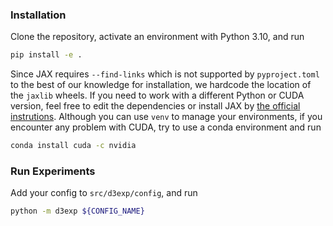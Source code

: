 ### Installation
Clone the repository, activate an environment with Python 3.10, and run 
```bash
pip install -e .
```
Since JAX requires `--find-links` which is not supported by `pyproject.toml` to the best of our knowledge for installation, we hardcode the location of the `jaxlib` wheels. If you need to work with a different Python or CUDA version, feel free to edit the dependencies or install JAX by [the official instrutions](https://github.com/google/jax#installation).
Although you can use `venv` to manage your environments, if you encounter any problem with CUDA, try to use a conda environment and run
```bash
conda install cuda -c nvidia
```

### Run Experiments
Add your config to `src/d3exp/config`, and run 
```bash
python -m d3exp ${CONFIG_NAME}
```